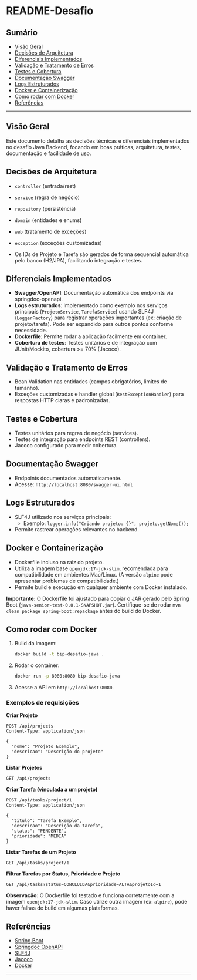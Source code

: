 # README-Desafio

## Sumário
- [Visão Geral](#visão-geral)
- [Decisões de Arquitetura](#decisões-de-arquitetura)
- [Diferenciais Implementados](#diferenciais-implementados)
- [Validação e Tratamento de Erros](#validação-e-tratamento-de-erros)
- [Testes e Cobertura](#testes-e-cobertura)
- [Documentação Swagger](#documentação-swagger)
- [Logs Estruturados](#logs-estruturados)
- [Docker e Containerização](#docker-e-containerização)
- [Como rodar com Docker](#como-rodar-com-docker)
- [Referências](#referências)

---

## Visão Geral
Este documento detalha as decisões técnicas e diferenciais implementados no desafio Java Backend, focando em boas práticas, arquitetura, testes, documentação e facilidade de uso.

## Decisões de Arquitetura
  - `controller` (entrada/rest)
  - `service` (regra de negócio)
  - `repository` (persistência)
  - `domain` (entidades e enums)
  - `web` (tratamento de exceções)
  - `exception` (exceções customizadas)

  - Os IDs de Projeto e Tarefa são gerados de forma sequencial automática pelo banco (H2/JPA), facilitando integração e testes.

## Diferenciais Implementados
- **Swagger/OpenAPI**: Documentação automática dos endpoints via springdoc-openapi.
 - **Logs estruturados**: Implementado como exemplo nos serviços principais (`ProjetoService`, `TarefaService`) usando SLF4J (`LoggerFactory`) para registrar operações importantes (ex: criação de projeto/tarefa). Pode ser expandido para outros pontos conforme necessidade.
- **Dockerfile**: Permite rodar a aplicação facilmente em container.
- **Cobertura de testes**: Testes unitários e de integração com JUnit/Mockito, cobertura >= 70% (Jacoco).

## Validação e Tratamento de Erros
- Bean Validation nas entidades (campos obrigatórios, limites de tamanho).
- Exceções customizadas e handler global (`RestExceptionHandler`) para respostas HTTP claras e padronizadas.

## Testes e Cobertura
- Testes unitários para regras de negócio (services).
- Testes de integração para endpoints REST (controllers).
- Jacoco configurado para medir cobertura.

## Documentação Swagger
- Endpoints documentados automaticamente.
- Acesse: `http://localhost:8080/swagger-ui.html`

## Logs Estruturados
- SLF4J utilizado nos serviços principais:
  - Exemplo: `logger.info("Criando projeto: {}", projeto.getNome());`
- Permite rastrear operações relevantes no backend.

## Docker e Containerização
 - Dockerfile incluso na raiz do projeto.
 - Utiliza a imagem base `openjdk:17-jdk-slim`, recomendada para compatibilidade em ambientes Mac/Linux. (A versão `alpine` pode apresentar problemas de compatibilidade.)
 - Permite build e execução em qualquer ambiente com Docker instalado.

**Importante:**
O Dockerfile foi ajustado para copiar o JAR gerado pelo Spring Boot (`java-senior-test-0.0.1-SNAPSHOT.jar`). Certifique-se de rodar `mvn clean package spring-boot:repackage` antes do build do Docker.

## Como rodar com Docker
1. Build da imagem:
   ```bash
   docker build -t bip-desafio-java .
   ```
2. Rodar o container:
   ```bash
   docker run -p 8080:8080 bip-desafio-java
   ```
3. Acesse a API em `http://localhost:8080`.

### Exemplos de requisições

**Criar Projeto**
```http
POST /api/projects
Content-Type: application/json

{
  "nome": "Projeto Exemplo",
  "descricao": "Descrição do projeto"
}
```

**Listar Projetos**
```http
GET /api/projects
```

**Criar Tarefa (vinculada a um projeto)**
```http
POST /api/tasks/project/1
Content-Type: application/json

{
  "titulo": "Tarefa Exemplo",
  "descricao": "Descrição da tarefa",
  "status": "PENDENTE",
  "prioridade": "MEDIA"
}
```

**Listar Tarefas de um Projeto**
```http
GET /api/tasks/project/1
```

**Filtrar Tarefas por Status, Prioridade e Projeto**
```http
GET /api/tasks?status=CONCLUIDA&prioridade=ALTA&projetoId=1
```

**Observação:**
O Dockerfile foi testado e funciona corretamente com a imagem `openjdk:17-jdk-slim`. Caso utilize outra imagem (ex: `alpine`), pode haver falhas de build em algumas plataformas.

## Referências
- [Spring Boot](https://spring.io/projects/spring-boot)
- [Springdoc OpenAPI](https://springdoc.org/)
- [SLF4J](http://www.slf4j.org/)
- [Jacoco](https://www.jacoco.org/jacoco/)
- [Docker](https://www.docker.com/)

---